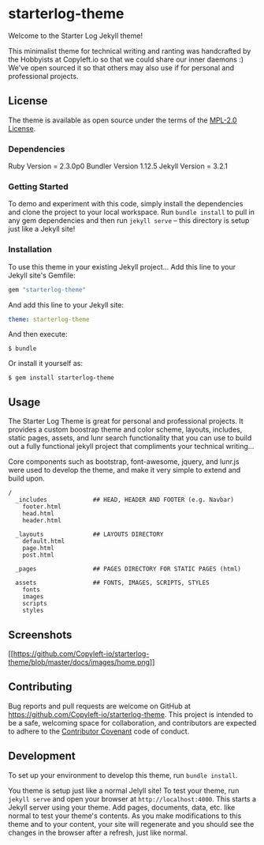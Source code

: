 # starterlog-theme

Welcome to the Starter Log Jekyll theme!

This minimalist theme for technical writing and ranting was handcrafted by the Hobbyists at Copyleft.io so that we could share our inner daemons :)  We've open sourced it so that others may also use if for personal and professional projects.

## License

The theme is available as open source under the terms of the [MPL-2.0 License](https://opensource.org/licenses/MPL-2.0).

### Dependencies

Ruby Version = 2.3.0p0
Bundler Version 1.12.5
Jekyll Version = 3.2.1


### Getting Started

To demo and experiment with this code, simply install the dependencies and clone the project to your local workspace.  Run `bundle install` to pull in any gem dependencies and then run `jekyll serve` – this directory is setup just like a Jekyll site!


### Installation

To use this theme in your existing Jekyll project... Add this line to your Jekyll site's Gemfile:

```ruby
gem "starterlog-theme"
```

And add this line to your Jekyll site:

```yaml
theme: starterlog-theme
```

And then execute:

    $ bundle

Or install it yourself as:

    $ gem install starterlog-theme

## Usage

The Starter Log Theme is great for personal and professional projects.  It provides a custom boostrap theme and color scheme, layouts, includes, static pages, assets, and lunr search functionality that you can use to build out a fully functional jekyll project that compliments your technical writing...

Core components such as bootstrap, font-awesome, jquery, and lunr.js were used to develop the theme, and make it very simple to extend and build upon.

    /
      _includes             ## HEAD, HEADER AND FOOTER (e.g. Navbar)
        footer.html
        head.html
        header.html

      _layouts              ## LAYOUTS DIRECTORY
        default.html
        page.html
        post.html

      _pages                ## PAGES DIRECTORY FOR STATIC PAGES (html)

      assets                ## FONTS, IMAGES, SCRIPTS, STYLES
        fonts
        images
        scripts
        styles

## Screenshots
[[https://github.com/Copyleft-io/starterlog-theme/blob/master/docs/images/home.png]]

## Contributing

Bug reports and pull requests are welcome on GitHub at https://github.com/Copyleft-io/starterlog-theme. This project is intended to be a safe, welcoming space for collaboration, and contributors are expected to adhere to the [Contributor Covenant](http://contributor-covenant.org) code of conduct.

## Development

To set up your environment to develop this theme, run `bundle install`.

You theme is setup just like a normal Jelyll site! To test your theme, run `jekyll serve` and open your browser at `http://localhost:4000`. This starts a Jekyll server using your theme. Add pages, documents, data, etc. like normal to test your theme's contents. As you make modifications to this theme and to your content, your site will regenerate and you should see the changes in the browser after a refresh, just like normal.
